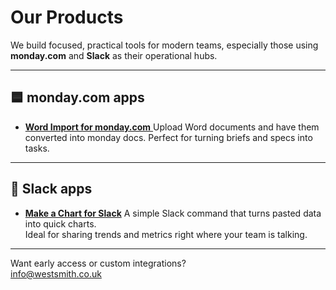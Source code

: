 # Our Products

We build focused, practical tools for modern teams, especially those using **monday.com** and **Slack** as their operational hubs.

---

## 🟦 monday.com apps

- [**Word Import for monday.com** ](./word-import-for-monday)
  Upload Word documents and have them converted into monday docs. Perfect for turning briefs and specs into tasks.

---

## 💬 Slack apps

- [**Make a Chart for Slack**](https://makeachart.app/)
  A simple Slack command that turns pasted data into quick charts.  
  Ideal for sharing trends and metrics right where your team is talking.

---

Want early access or custom integrations?  
[info@westsmith.co.uk](mailto:info@westsmith.co.uk)
